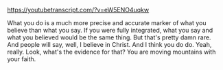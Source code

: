 https://youtubetranscript.com/?v=eW5ENO4uqkw

 What you do is a much more precise and accurate marker of what you believe than what you say. If you were fully integrated, what you say and what you believed would be the same thing. But that's pretty damn rare. And people will say, well, I believe in Christ. And I think you do do. Yeah, really. Look, what's the evidence for that? You are moving mountains with your faith.